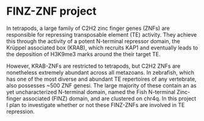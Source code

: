 # FINZ-ZNF project

In tetrapods, a large family of C2H2 zinc finger genes (ZNFs) are responsible
for repressing transposable element (TE) activity. They achieve this through the
activity of a potent N-terminal repressor domain, the Krüppel associated box 
(KRAB), which recruits KAP1 and eventually leads to the deposition of H3K9me3
marks around the their target TE.

However, KRAB-ZNFs are restricted to tetrapods, but C2H2 ZNFs are nonetheless 
extremely abundant across all metazoans. In zebrafish, which has one of the most
diverse and abundant TE repertoires of any vertebrate, also possesses ~500 ZNF
genesi. The large majority of these contain an as yet uncharacterized N-terminal 
domain, named the Fish N-terminal Zinc-finger associated (FINZ) domain, and are 
clustered on chr4q. In this project I plan to investigate whether or not these 
FINZ-ZNFs are involved in TE repression.
